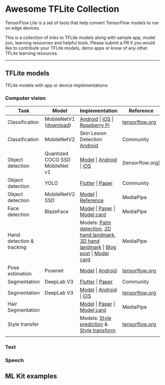 # Awesome TFLite Collection
TensorFlow Lite is a set of tools that help convert TensorFlow models to run on edge devices. 

This is a collection of links to TFLite models along with sample app, model zoo, learning resources and helpful tools. Please submit a PR if you would like to contribute your TFLite models, demo apps or know of any other TFLite learning resources.

***
## TFLite models
TFLite models with app or device implementations: 

### Computer vision

| Task           | Model         | Implementation                         | Reference |
| -------------- |---------------| -------------------------------------- | --------- |
| Classification | MobileNetV1 ([download](https://storage.googleapis.com/download.tensorflow.org/models/tflite/mobilenet_v1_1.0_224_quant_and_labels.zip))| [Android](https://github.com/tensorflow/examples/tree/master/lite/examples/image_classification/android) \| [iOS](https://github.com/tensorflow/examples/tree/master/lite/examples/image_classification/ios) \| [Raspberry Pi](https://github.com/tensorflow/examples/tree/master/lite/examples/image_classification/raspberry_pi) |[tensorflow.org](https://www.tensorflow.org/lite/models/image_classification/overview)|
| Classification | MobileNetV2   | Skin Lesion Detection [Android](https://github.com/AakashKumarNain/skin_cancer_detection/tree/master/demo)|Community|
| Object detection | Quantized COCO SSD MobileNet v1 | [Model](https://storage.googleapis.com/download.tensorflow.org/models/tflite/coco_ssd_mobilenet_v1_1.0_quant_2018_06_29.zip) \| [Android](https://github.com/tensorflow/examples/tree/master/lite/examples/object_detection/android) \| [iOS](https://github.com/tensorflow/examples/tree/master/lite/examples/object_detection/ios) |[tensorflow.org]       |
| Object detection | YOLO        | [Flutter](https://blog.francium.tech/real-time-object-detection-on-mobile-with-flutter-tensorflow-lite-and-yolo-android-part-a0042c9b62c6) \| [Paper](https://arxiv.org/abs/1506.02640)  | Community |
| Object detection | MobileNetV2 SSD  | [Model](https://github.com/google/mediapipe/tree/master/mediapipe/models/ssdlite_object_detection.tflite) \| [Reference](https://github.com/google/mediapipe/blob/master/mediapipe/models/object_detection_saved_model/README.md) | MediaPipe |
| Face detection | BlazeFace | [Model](https://github.com/google/mediapipe/tree/master/mediapipe/models/face_detection_front.tflite) \| [Paper](https://sites.google.com/corp/view/perception-cv4arvr/blazeface) \| [Model card](https://sites.google.com/corp/view/perception-cv4arvr/blazeface#h.p_21ojPZDx3cqq) | MediaPipe |
|Hand detection & tracking | | Models: [Palm detection](https://github.com/google/mediapipe/tree/master/mediapipe/models/palm_detection.tflite), [2D hand landmark](https://github.com/google/mediapipe/tree/master/mediapipe/models/hand_landmark.tflite), [3D hand landmark](https://github.com/google/mediapipe/tree/master/mediapipe/models/hand_landmark_3d.tflite)  \| [Blog post](https://mediapipe.page.link/handgoogleaiblog)  \| [Model card](https://mediapipe.page.link/handmc) | MediaPipe |
| Pose estimation | Posenet | [Model](https://storage.googleapis.com/download.tensorflow.org/models/tflite/posenet_mobilenet_v1_100_257x257_multi_kpt_stripped.tflite) \| [Android](https://github.com/tensorflow/examples/tree/master/lite/examples/posenet/android) |[tensorflow.org](https://www.tensorflow.org/lite/models/pose_estimation/overview)| 
| Segmentation | DeepLab V3 |  [Flutter](https://github.com/kshitizrimal/Flutter-TFLite-Image-Segmentation) \| [Paper](https://arxiv.org/abs/1706.05587) | Community | 
| Segmentation | DeepLab V3 | [Model](https://storage.googleapis.com/download.tensorflow.org/models/tflite/gpu/deeplabv3_257_mv_gpu.tflite) \| [Android](https://github.com/tensorflow/examples/tree/master/lite/examples/image_segmentation/android) \| [iOS](https://github.com/tensorflow/examples/tree/master/lite/examples/image_segmentation/ios) | [tensorflow.org](https://www.tensorflow.org/lite/models/style_transfer/overview)  | 
| Hair Segmentation | | [Model](https://github.com/google/mediapipe/tree/master/mediapipe/models/hair_segmentation.tflite) \| [Paper](https://sites.google.com/corp/view/perception-cv4arvr/hair-segmentation) \| [Model card](https://sites.google.com/corp/view/perception-cv4arvr/hair-segmentation#h.p_NimuO7PgHxlY) | MediaPipe | 
| Style transfer |  | Models: [Style prediction](https://storage.googleapis.com/download.tensorflow.org/models/tflite/arbitrary_style_transfer/style_predict_quantized_256.tflite) & [Style transform](https://storage.googleapis.com/download.tensorflow.org/models/tflite/arbitrary_style_transfer/style_transfer_quantized_dynamic.tflite) | [tensorflow.org](https://www.tensorflow.org/lite/models/style_transfer/overview) | 
|  |  |  |  | 

### Text

### Speech

## ML Kit examples




